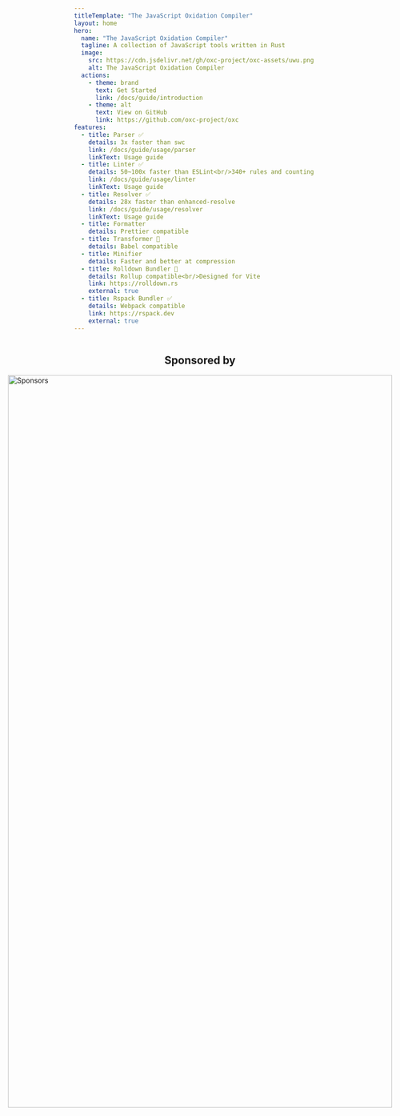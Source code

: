 ```yaml
---
titleTemplate: "The JavaScript Oxidation Compiler"
layout: home
hero:
  name: "The JavaScript Oxidation Compiler"
  tagline: A collection of JavaScript tools written in Rust
  image:
    src: https://cdn.jsdelivr.net/gh/oxc-project/oxc-assets/uwu.png
    alt: The JavaScript Oxidation Compiler
  actions:
    - theme: brand
      text: Get Started
      link: /docs/guide/introduction
    - theme: alt
      text: View on GitHub
      link: https://github.com/oxc-project/oxc
features:
  - title: Parser ✅
    details: 3x faster than swc
    link: /docs/guide/usage/parser
    linkText: Usage guide
  - title: Linter ✅
    details: 50~100x faster than ESLint<br/>340+ rules and counting
    link: /docs/guide/usage/linter
    linkText: Usage guide
  - title: Resolver ✅
    details: 28x faster than enhanced-resolve
    link: /docs/guide/usage/resolver
    linkText: Usage guide
  - title: Formatter
    details: Prettier compatible
  - title: Transformer 🚧
    details: Babel compatible
  - title: Minifier
    details: Faster and better at compression
  - title: Rolldown Bundler 🚧
    details: Rollup compatible<br/>Designed for Vite
    link: https://rolldown.rs
    external: true
  - title: Rspack Bundler ✅
    details: Webpack compatible
    link: https://rspack.dev
    external: true
---
```


<div style="display: flex;flex-direction: column;justify-content: center;align-items: center;">
  <h2>Sponsored by</h2>
  <a href="https://github.com/sponsors/Boshen" target="_blank" rel="noopener noreferrer">
    <img
      crossorigin="anonymous"
      inline-block
      width="768" height="1464"
      class="resizable-img"
      loading="lazy"
      src="https://cdn.jsdelivr.net/gh/boshen/sponsors/sponsors.svg"
      alt="Sponsors"
    >
  </a>
</div>

<style>
.VPHero .VPImage.image-src {
  max-width: 90%;
}
</style>
